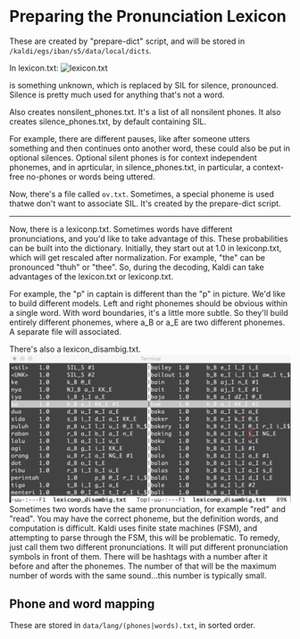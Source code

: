 # Preparing the Pronunciation Lexicon

These are created by "prepare-dict" script, and will be stored in `/kaldi/egs/iban/s5/data/local/dicts`.

In lexicon.txt:
![lexicon.txt](lexicon.png)

<UNK> is something unknown, which is replaced by SIL for silence, pronounced. Silence is pretty much used for anything that's not a word.

Also creates nonsilent_phones.txt. It's a list of all nonsilent phones. It also creates silence_phones.txt, by default containing SIL. 

For example, there are different pauses, like after someone utters something and then continues onto another word, these could also be put in optional silences. Optional silent phones is for context independent phonemes, and in aprticular, in silence_phones.txt, in particular, a context-free no-phones or words being uttered.

Now, there's a file called `ov.txt`. Sometimes, a special phoneme is used thatwe don't want to associate SIL. It's created by the prepare-dict script.

---

Now, there is a lexiconp.txt. Sometimes words have different pronunciations, and you'd like to take advantage of this. These probabilities can be built into the dictionary. Initially, they start out at 1.0 in lexiconp.txt, which will get rescaled after normalization. For example, "the" can be pronounced "thuh" or "thee". So, during the decoding, Kaldi can take advantages of the lexicon.txt or lexiconp.txt.

For example, the "p" in captain is different than the "p" in picture. We'd like to build different models. Left and right phonemes should be obvious within a single word. With word boundaries, it's a little more subtle. So they'll build entirely different phonemes, where a_B or a_E are two different phonemes. A separate file will associated.

There's also a lexicon_disambig.txt. 
![lexicon_disambig.txt](images/disambig.png)
Sometimes two words have the same pronunciation, for example "red" and "read". You may have the correct phoneme, but the definition words, and computation is difficult. Kaldi uses finite state machines (FSM), and attempting to parse through the FSM, this will be problematic. To remedy, just call them two different pronunciations. It will put different pronunciation symbols in front of them. There will be hashtags with a number after it before and after the phonemes. The number of that will be the maximum number of words with the same sound...this number is typically small. 

## Phone and word mapping

These are stored in `data/lang/(phones|words).txt`, in sorted order.

